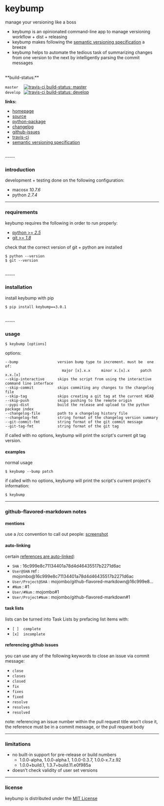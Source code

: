 keybump
=======

manage your versioning like a boss

* keybump is an opinionated command-line app to manage versioning workflow + dist + releasing
* keybump makes following the [semantic versioning specification](http://semver.org) a breeze
* keybump helps to automate the tedious task of summarizing changes from one version to the next by intelligently parsing the commit messages


<br>
**build-status:**

`master  ` [![travis-ci build-status: master](https://secure.travis-ci.org/gregorynicholas/keybump.svg?branch=master)](https://travis-ci.org/gregorynicholas/keybump)
<br>
`develop ` [![travis-ci build-status: develop](https://secure.travis-ci.org/gregorynicholas/keybump.svg?branch=develop)](https://travis-ci.org/gregorynicholas/keybump)


**links:**

- [homepage](http://gregorynicholas.github.io/keybump)
- [source](http://github.com/gregorynicholas/keybump)
- [python-package](http://packages.python.org/keybump)
- [changelog](https://github.com/gregorynicholas/keybump/blob/master/CHANGES.md)
- [github-issues](http://github.com/gregorynicholas/keybump/issues)
- [travis-ci](http://travis-ci.org/gregorynicholas/keybump)
- [semantic versioning specification](http://semver.org)


<br>
-----
<br>


### introduction


development + testing done on the following configuration:

* macosx *10.7.6*
* python *2.7.4*


-----


### requirements

keybump requires the following in order to run properly:

* [python >= *2.5*](http://python.org)
* [git >= *1.8*](http://git-scm.org)


check that the correct version of git + python are installed

    $ python --version
    $ git --version


<br>
-----
<br>


### installation

install keybump with pip

    $ pip install keybump==3.0.1


<br>
-----
<br>


### usage

    $ keybump [options]

options:

    --bump                  version bump type to increment. must be  one of:
                              major [x].x.x     minor x.[x].x     patch x.x.[x]
    --skip-interactive      skips the script from using the interactive command line interface
    --skip-commit           skips commiting any changes to the changelog file
    --skip-tag              skips creating a git tag at the current HEAD
    --skip-push             skips pushing to the remote origin
    --pypi-dist             build the release and upload to the python package index
    --changelog-file        path to a changelog history file
    --changelog-fmt         string format of the changelog version summary
    --git-commit-fmt        string format of the git commit message
    --git-tag-fmt           string format of the git tag


if called with no options, keybump will print the script's current git tag
version.


#### examples

normal usage

    $ keybump --bump patch

if called with no options, keybump will print the script's current
project's information:

    $ keybump


-----


### github-flavored-markdown notes


#### mentions

use a /cc convention to call out people:
[screenshot](https://a248.e.akamai.net/camo.github.com/37adea151a070a7f64794c8b02f3a2a072c9a1db/687474703a2f2f692e696d6775722e636f6d2f71634e50512e706e67)

#### auto-linking

certain [references are auto-linked](https://help.github.com/articles/github-flavored-markdown#references):

* `SHA`              : 16c999e8c71134401a78d4d46435517b2271d6ac
* `User@SHA` ref     : mojombo@16c999e8c71134401a78d4d46435517b2271d6ac
* `User/Project@SHA` : mojombo/github-flavored-markdown@16c999e8...
* `#Num`             : #1
* `User/#Num`        : mojombo#1
* `User/Project#Num` : mojombo/github-flavored-markdown#1


#### task lists

lists can be turned into Task Lists by prefacing list items with:

* `[ ]  complete`
* `[x]  incomplete`


#### referencing github issues

you can use any of the following keywords to close an issue via commit message:

* `close`
* `closes`
* `closed`
* `fix`
* `fixes`
* `fixed`
* `resolve`
* `resolves`
* `resolved`


note:
referencing an issue number within the pull request title won't close it, the
reference must be in a commit message, or the pull request body


-----

### limitations

* no built-in support for pre-release or build numbers
  - 1.0.0-alpha, 1.0.0-alpha.1, 1.0.0-0.3.7, 1.0.0-x.7.z.92
  - 1.0.0+build.1, 1.3.7+build.11.e0f985a
* doesn't check validity of user set versions


-----


### license

keybump is distributed under the [MIT License](http://opensource.org/licenses/mit-license.php)
